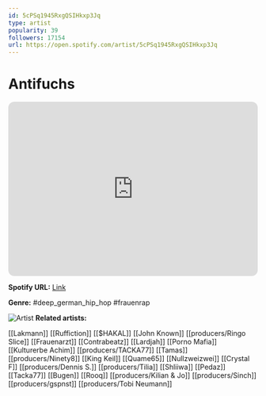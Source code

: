 ```yaml
---
id: 5cPSq1945RxgQSIHkxp3Jq
type: artist
popularity: 39
followers: 17154
url: https://open.spotify.com/artist/5cPSq1945RxgQSIHkxp3Jq
---
```

# Antifuchs

<iframe style="border-radius:12px" src="https://open.spotify.com/embed/artist/5cPSq1945RxgQSIHkxp3Jq" width="100%" height="352" frameBorder="0" allowfullscreen="" allow="autoplay; clipboard-write; encrypted-media; fullscreen; picture-in-picture" loading="lazy"></iframe>

**Spotify URL:** [Link](https://open.spotify.com/artist/5cPSq1945RxgQSIHkxp3Jq)

**Genre:**  #deep_german_hip_hop #frauenrap

![Artist](https://i.scdn.co/image/ab6761610000e5eb963caecbe8383704b89da4d3)
**Related artists:**

[[Lakmann]]
[[Ruffiction]]
[[$HAKAL]]
[[John Known]]
[[producers/Ringo Slice]]
[[Frauenarzt]]
[[Contrabeatz]]
[[Lardjah]]
[[Porno Mafia]]
[[Kulturerbe Achim]]
[[producers/TACKA77]]
[[Tamas]]
[[producers/Ninety8]]
[[King Keil]]
[[Quame65]]
[[Nullzweizwei]]
[[Crystal F]]
[[producers/Dennis S.]]
[[producers/Tilia]]
[[Shliiwa]]
[[Pedaz]]
[[Tacka77]]
[[Bugen]]
[[Rooq]]
[[producers/Kilian & Jo]]
[[producers/Sinch]]
[[producers/gspnst]]
[[producers/Tobi Neumann]]

